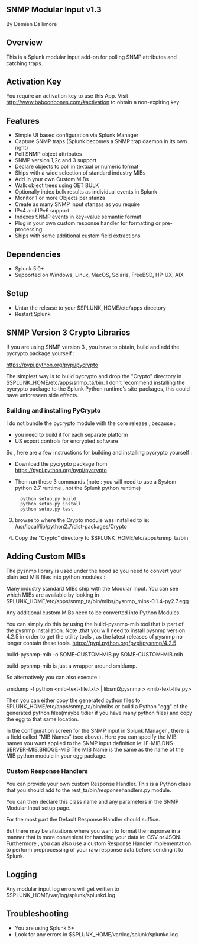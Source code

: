 ## SNMP Modular Input v1.3

By Damien Dallimore

## Overview

This is a Splunk modular input add-on for polling SNMP attributes and catching traps.

## Activation Key

You require an activation key to use this App. Visit http://www.baboonbones.com/#activation to obtain a non-expiring key

## Features

* Simple UI based configuration via Splunk Manager
* Capture SNMP traps (Splunk becomes a SNMP trap daemon in its own right)
* Poll SNMP object attributes
* SNMP version 1,2c and 3 support
* Declare objects to poll in textual or numeric format
* Ships with a wide selection of standard industry MIBs
* Add in your own Custom MIBs
* Walk object trees using GET BULK
* Optionally index bulk results as individual events in Splunk
* Monitor 1 or more Objects per stanza
* Create as many SNMP input stanzas as you require
* IPv4 and IPv6 support
* Indexes SNMP events in key=value semantic format
* Plug in your own custom response handler for formatting or pre-processing
* Ships with some additional custom field extractions

## Dependencies

* Splunk 5.0+
* Supported on Windows, Linux, MacOS, Solaris, FreeBSD, HP-UX, AIX

## Setup

* Untar the release to your $SPLUNK_HOME/etc/apps directory
* Restart Splunk

## SNMP Version 3 Crypto Libraries

If you are using SNMP version 3 , you have to obtain, build and add the pycrypto package yourself :

https://pypi.python.org/pypi/pycrypto

The simplest way is to build pycrypto and drop the "Crypto" directory in $SPLUNK_HOME/etc/apps/snmp_ta/bin.
I don't recommend installing the pycrypto package to the Splunk Python runtime's site-packages, this could have unforeseen side effects.

### Building and installing PyCrypto

I do not bundle the pycrypto module with the core release , because :

* you need to build it for each separate platform
* US export controls for encrypted software

So , here are a few instructions for building and installing pycrypto yourself :

* Download the pycrypto package from https://pypi.python.org/pypi/pycrypto

* Then run these 3 commands  (note : you will  need to use a System python 2.7 runtime , not the Splunk python runtime)

        python setup.py build
        python setup.py install
        python setup.py test
        
3) browse to where the Crypto module was installed to ie: /usr/local/lib/python2.7/dist-packages/Crypto

4) Copy the "Crypto" directory to $SPLUNK_HOME/etc/apps/snmp_ta/bin


## Adding Custom MIBs

The pysnmp library is used under the hood so you need to convert your plain text MIB files 
into python modules :

Many industry standard MIBs ship with the Modular Input.
You can see which MIBs are available by looking in SPLUNK_HOME/etc/apps/snmp_ta/bin/mibs/pysnmp_mibs-0.1.4-py2.7.egg

Any additional custom MIBs need to be converted into Python Modules.

You can simply do this by using the build-pysnmp-mib tool that is part of the pysnmp installation. Note ,that you will need to install pysnmp version 4.2.5 in order to get the utility tools , as the latest releases of pysnmp  no longer contain these tools.
https://pypi.python.org/pypi/pysnmp/4.2.5

build-pysnmp-mib -o SOME-CUSTOM-MIB.py SOME-CUSTOM-MIB.mib

build-pysnmp-mib is just a wrapper around smidump.

So alternatively you can also execute :

smidump -f python <mib-text-file.txt> | libsmi2pysnmp > <mib-text-file.py>

Then you can either copy the generated python files to SPLUNK_HOME/etc/apps/snmp_ta/bin/mibs or build a Python "egg" of 
the generated python files(maybe tidier if you have many python files) and copy the egg to that same location.

In the configuration screen for the SNMP input in Splunk Manager , there is a field called “MIB Names” (see above).
Here you can specify the MIB names you want applied to the SNMP input definition ie: IF-MIB,DNS-SERVER-MIB,BRIDGE-MIB
The MIB Name is the same as the name of the MIB python module in your egg package.

### Custom Response Handlers

You can provide your own custom Response Handler. This is a Python class that you should add to the 
rest_ta/bin/responsehandlers.py module.

You can then declare this class name and any parameters in the SNMP Modular Input setup page.

For the most part the Default Response Handler should suffice.

But there may be situations where you want to format the response in a manner that is more convenient for handling your data ie: CSV or JSON.
Furthermore , you can also use a custom Response Handler implementation to perform preprocessing of your raw response data before sending 
it to Splunk.

## Logging

Any modular input log errors will get written to $SPLUNK_HOME/var/log/splunk/splunkd.log


## Troubleshooting

* You are using Splunk 5+
* Look for any errors in $SPLUNK_HOME/var/log/splunk/splunkd.log


